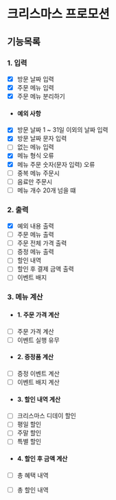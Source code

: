 # 크리스마스 프로모션

## 기능목록

### 1. 입력

- [x] 방문 날짜 입력
- [x] 주문 메뉴 입력
- [x] 주문 메뉴 분리하기

- #### 예외 사항
- [x] 방문 날짜 1 ~ 31일 이외의 날짜 입력
- [x] 방문 날짜 문자 입력
- [ ] 없는 메뉴 입력
- [x] 메뉴 형식 오류
- [x] 메뉴 주문 숫자(문자 입력) 오류
- [ ] 중복 메뉴 주문시
- [ ] 음료만 주문시
- [ ] 메뉴 개수 20개 넘을 떄

### 2. 출력

- [x] 예외 내용 출력
- [ ] 주문 메뉴 출력
- [ ] 주문 전체 가격 출력
- [ ] 증정 메뉴 출력
- [ ] 할인 내역
- [ ] 할인 후 결제 금액 출력
- [ ] 이벤트 배지

### 3. 메뉴 계산

- #### 1. 주문 가격 계산
- [ ] 주문 가격 계산
- [ ] 이벤트 실행 유무

- #### 2. 증정품 계산
- [ ] 증정 이벤트 계산
- [ ] 이벤트 배지 계산

- #### 3. 할인 내역 계산
- [ ] 크리스마스 디데이 할인
- [ ] 평일 할인
- [ ] 주말 할인
- [ ] 특별 할인

- #### 4. 할인 후 금액 계산
- [ ] 총 혜택 내역
- [ ] 총 할인 내역

